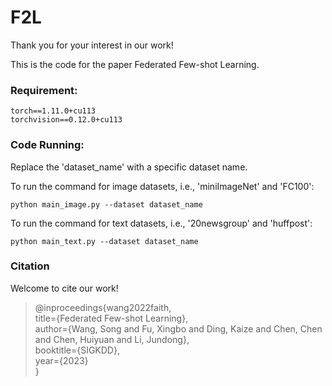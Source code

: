 # F2L
Thank you for your interest in our work! </br>

This is the code for the paper Federated Few-shot Learning.


### Requirement:
```
torch==1.11.0+cu113
torchvision==0.12.0+cu113  
```


### Code Running:

Replace the 'dataset_name' with a specific dataset name. 

To run the command for image datasets, i.e., 'miniImageNet' and 'FC100':  
```
python main_image.py --dataset dataset_name
```

To run the command for text datasets, i.e., '20newsgroup' and 'huffpost':  
```
python main_text.py --dataset dataset_name
```

### Citation
Welcome to cite our work! </br>

> @inproceedings{wang2022faith,  
  title={Federated Few-shot Learning},  
  author={Wang, Song and Fu, Xingbo and Ding, Kaize and Chen, Chen and Chen, Huiyuan and Li, Jundong},  
  booktitle={SIGKDD},  
  year={2023}  
}

